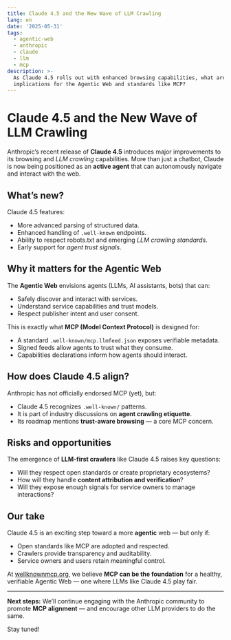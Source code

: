 ```yaml
---
title: Claude 4.5 and the New Wave of LLM Crawling
lang: en
date: '2025-05-31'
tags:
  - agentic-web
  - anthropic
  - claude
  - llm
  - mcp
description: >-
  As Claude 4.5 rolls out with enhanced browsing capabilities, what are the
  implications for the Agentic Web and standards like MCP?
---
```


# Claude 4.5 and the New Wave of LLM Crawling

Anthropic’s recent release of **Claude 4.5** introduces major improvements to its browsing and *LLM crawling* capabilities. More than just a chatbot, Claude is now being positioned as an **active agent** that can autonomously navigate and interact with the web.

## What’s new?

Claude 4.5 features:
- More advanced parsing of structured data.
- Enhanced handling of `.well-known` endpoints.
- Ability to respect robots.txt and emerging *LLM crawling standards*.
- Early support for *agent trust signals*.

## Why it matters for the Agentic Web

The **Agentic Web** envisions agents (LLMs, AI assistants, bots) that can:
- Safely discover and interact with services.
- Understand service capabilities and trust models.
- Respect publisher intent and user consent.

This is exactly what **MCP (Model Context Protocol)** is designed for:
- A standard `.well-known/mcp.llmfeed.json` exposes verifiable metadata.
- Signed feeds allow agents to trust what they consume.
- Capabilities declarations inform how agents should interact.

## How does Claude 4.5 align?

Anthropic has not officially endorsed MCP (yet), but:
- Claude 4.5 recognizes `.well-known/` patterns.
- It is part of industry discussions on **agent crawling etiquette**.
- Its roadmap mentions **trust-aware browsing** — a core MCP concern.

## Risks and opportunities

The emergence of **LLM-first crawlers** like Claude 4.5 raises key questions:
- Will they respect open standards or create proprietary ecosystems?
- How will they handle **content attribution and verification**?
- Will they expose enough signals for service owners to manage interactions?

## Our take

Claude 4.5 is an exciting step toward a more **agentic** web — but only if:
- Open standards like MCP are adopted and respected.
- Crawlers provide transparency and auditability.
- Service owners and users retain meaningful control.

At [wellknownmcp.org](https://wellknownmcp.org), we believe **MCP can be the foundation** for a healthy, verifiable Agentic Web — one where LLMs like Claude 4.5 play fair.

---

**Next steps:** We’ll continue engaging with the Anthropic community to promote **MCP alignment** — and encourage other LLM providers to do the same.

Stay tuned!
